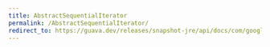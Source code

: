 ```yaml
---
title: AbstractSequentialIterator
permalink: /AbstractSequentialIterator/
redirect_to: https://guava.dev/releases/snapshot-jre/api/docs/com/google/common/collect/AbstractSequentialIterator.html
---
```

